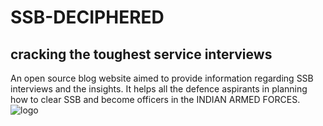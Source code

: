 # SSB-DECIPHERED
## cracking the toughest service interviews
An open source blog website aimed to provide information regarding SSB interviews and the insights.
It helps all the defence aspirants in planning how to clear SSB and become officers in the INDIAN ARMED FORCES.
![logo](master/images/LOGO.PNG)
